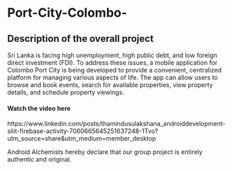 # Port-City-Colombo-
<h2>Description of the overall project</h2>

<p> Sri Lanka is facing high unemployment, high public debt, and low foreign direct investment (FDI). To address these issues, a mobile application for Colombo Port City is being developed to provide a convenient, centralized platform for managing various aspects of life. The app can allow users to browse and book events, search for available properties, view property details, and schedule property viewings. </P>

<h4>Watch the video here</h4>
https://www.linkedin.com/posts/thamindusulakshana_androiddevelopment-sliit-firebase-activity-7060665645251637248-1Tvo?utm_source=share&utm_medium=member_desktop


Android Alchemists hereby declare that our group project is entirely authentic and original.
